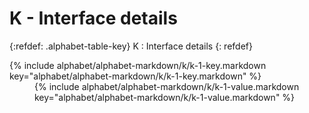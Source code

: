 # K - Interface details

{:refdef: .alphabet-table-key}
K
: Interface details
{: refdef}

<dt markdown='block' >
{% include alphabet/alphabet-markdown/k/k-1-key.markdown key="alphabet/alphabet-markdown/k/k-1-key.markdown" %}
</dt>
<dd markdown='1'>
{% include alphabet/alphabet-markdown/k/k-1-value.markdown key="alphabet/alphabet-markdown/k/k-1-value.markdown" %}
</dd>
